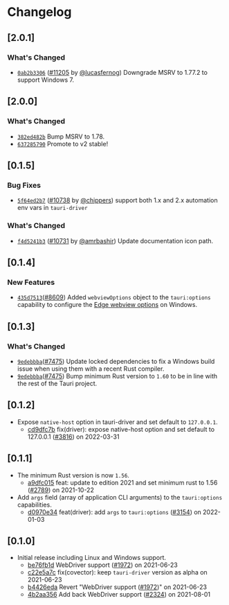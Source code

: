 # Changelog

## \[2.0.1]

### What's Changed

-   [`0ab2b3306`](https://www.github.com/tauri-apps/tauri/commit/0ab2b330644b6419f6cee1d5377bfb5cdda2ccf9)
    ([#11205](https://www.github.com/tauri-apps/tauri/pull/11205) by
    [@lucasfernog](https://www.github.com/tauri-apps/tauri/../../lucasfernog))
    Downgrade MSRV to 1.77.2 to support Windows 7.

## \[2.0.0]

### What's Changed

-   [`382ed482b`](https://www.github.com/tauri-apps/tauri/commit/382ed482bd08157c39e62f9a0aaad8802f1092cb)
    Bump MSRV to 1.78.
-   [`637285790`](https://www.github.com/tauri-apps/tauri/commit/6372857905ae9c0aedb7f482ddf6cf9f9836c9f2)
    Promote to v2 stable!

## \[0.1.5]

### Bug Fixes

-   [`5f64ed2b7`](https://www.github.com/tauri-apps/tauri/commit/5f64ed2b78201b7e379b6234f7a799d9695b11d7)
    ([#10738](https://www.github.com/tauri-apps/tauri/pull/10738) by
    [@chippers](https://www.github.com/tauri-apps/tauri/../../chippers)) support
    both 1.x and 2.x automation env vars in `tauri-driver`

### What's Changed

-   [`f4d5241b3`](https://www.github.com/tauri-apps/tauri/commit/f4d5241b377d0f7a1b58100ee19f7843384634ac)
    ([#10731](https://www.github.com/tauri-apps/tauri/pull/10731) by
    [@amrbashir](https://www.github.com/tauri-apps/tauri/../../amrbashir))
    Update documentation icon path.

## \[0.1.4]

### New Features

-   [`435d7513`](https://www.github.com/tauri-apps/tauri/commit/435d7513e45eab8b512e9a7e695a1adef8a98a46)([#8609](https://www.github.com/tauri-apps/tauri/pull/8609))
    Added `webviewOptions` object to the `tauri:options` capability to configure
    the
    [Edge webview options](https://learn.microsoft.com/en-us/microsoft-edge/webdriver-chromium/capabilities-edge-options#webviewoptions-object)
    on Windows.

## \[0.1.3]

### What's Changed

-   [`9edebbba`](https://www.github.com/tauri-apps/tauri/commit/9edebbba4ec472772b2f6307232e8d256f62c8ba)([#7475](https://www.github.com/tauri-apps/tauri/pull/7475))
    Update locked dependencies to fix a Windows build issue when using them with
    a recent Rust compiler.
-   [`9edebbba`](https://www.github.com/tauri-apps/tauri/commit/9edebbba4ec472772b2f6307232e8d256f62c8ba)([#7475](https://www.github.com/tauri-apps/tauri/pull/7475))
    Bump minimum Rust version to `1.60` to be in line with the rest of the Tauri
    project.

## \[0.1.2]

-   Expose `native-host` option in tauri-driver and set default to `127.0.0.1`.
    -   [cd9dfc7b](https://www.github.com/tauri-apps/tauri/commit/cd9dfc7b9a3fe0e04e40d9b0f9be674aefd0d725)
        fix(driver): expose native-host option and set default to 127.0.0.1
        ([#3816](https://www.github.com/tauri-apps/tauri/pull/3816)) on
        2022-03-31

## \[0.1.1]

-   The minimum Rust version is now `1.56`.
    -   [a9dfc015](https://www.github.com/tauri-apps/tauri/commit/a9dfc015505afe91281c2027954ffcc588b1a59c)
        feat: update to edition 2021 and set minimum rust to 1.56
        ([#2789](https://www.github.com/tauri-apps/tauri/pull/2789)) on
        2021-10-22
-   Add `args` field (array of application CLI arguments) to the `tauri:options`
    capabilities.
    -   [d0970e34](https://www.github.com/tauri-apps/tauri/commit/d0970e3499297a6c102a36f2dc479d3d657bfaf3)
        feat(driver): add `args` to `tauri:options`
        ([#3154](https://www.github.com/tauri-apps/tauri/pull/3154)) on
        2022-01-03

## \[0.1.0]

-   Initial release including Linux and Windows support.
    -   [be76fb1d](https://www.github.com/tauri-apps/tauri/commit/be76fb1dfe73a1605cc2ad246418579f4c2e1999)
        WebDriver support
        ([#1972](https://www.github.com/tauri-apps/tauri/pull/1972)) on
        2021-06-23
    -   [c22e5a7c](https://www.github.com/tauri-apps/tauri/commit/c22e5a7c2ebede41657973b80eff6b68106817fc)
        fix(covector): keep `tauri-driver` version as alpha on 2021-06-23
    -   [b4426eda](https://www.github.com/tauri-apps/tauri/commit/b4426eda9e64fcdd25a2d72e548b8b0fbfa09619)
        Revert "WebDriver support
        ([#1972](https://www.github.com/tauri-apps/tauri/pull/1972))" on
        2021-06-23
    -   [4b2aa356](https://www.github.com/tauri-apps/tauri/commit/4b2aa35684632ed2afd7dec4ad848df5704868e4)
        Add back WebDriver support
        ([#2324](https://www.github.com/tauri-apps/tauri/pull/2324)) on
        2021-08-01
